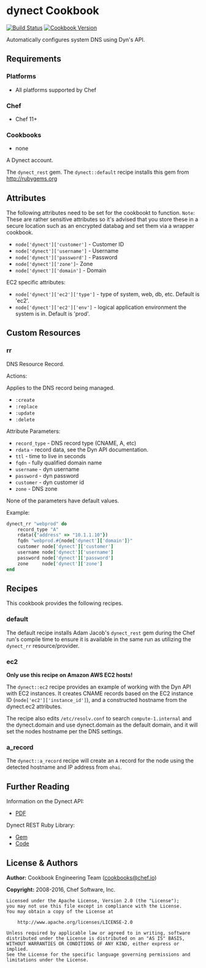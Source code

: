 dynect Cookbook
===============

[![Build Status](https://travis-ci.org/chef-cookbooks/dynect.svg?branch=master)](https://travis-ci.org/chef-cookbooks/dynect)
[![Cookbook Version](https://img.shields.io/cookbook/v/dynect.svg)](https://supermarket.chef.io/cookbooks/dynect)


Automatically configures system DNS using Dyn's API.

## Requirements
### Platforms
- All platforms supported by Chef

### Chef
- Chef 11+

### Cookbooks
- none


A Dynect account.

The `dynect_rest` gem. The `dynect::default` recipe installs this gem from http://rubygems.org


## Attributes
The following attributes need to be set for the cookbookt to function. `Note`: These are rather sensitive attributes so it's advised that you store these in a secure location such as an encrypted databag and set them via a wrapper cookbook.

* `node['dynect']['customer']` - Customer ID
* `node['dynect']['username']` - Username
* `node['dynect']['password']` - Password
* `node['dynect']['zone']`- Zone
* `node['dynect']['domain']` - Domain

EC2 specific attributes:

* `node['dynect']['ec2']['type']` - type of system, web, db, etc. Default is 'ec2'.
* `node['dynect']['ec2']['env']` - logical application environment the system is in. Default is 'prod'.

## Custom Resources

### rr

DNS Resource Record.

Actions:

Applies to the DNS record being managed.

* `:create`
* `:replace`
* `:update`
* `:delete`

Attribute Parameters:

* `record_type` - DNS record type (CNAME, A, etc)
* `rdata` - record data, see the Dyn API documentation.
* `ttl` - time to live in seconds
* `fqdn` - fully qualified domain name
* `username` - dyn username
* `password` - dyn password
* `customer` - dyn customer id
* `zone` - DNS zone

None of the parameters have default values.

Example:

```ruby
dynect_rr "webprod" do
    record_type "A"
    rdata({"address" => "10.1.1.10"})
    fqdn "webprod.#{node['dynect']['domain']}"
    customer node['dynect']['customer']
    username node['dynect']['username']
    password node['dynect']['password']
    zone     node['dynect']['zone']
end
```

## Recipes

This cookbook provides the following recipes.

### default

The default recipe installs Adam Jacob's `dynect_rest` gem during the Chef run's compile time to ensure it is available in the same run as utilizing the `dynect_rr` resource/provider.

### ec2

**Only use this recipe on Amazon AWS EC2 hosts!**

The `dynect::ec2` recipe provides an example of working with the Dyn API with EC2 instances. It creates CNAME records based on the EC2 instance ID (`node['ec2']['instance_id']`), and a constructed hostname from the dynect.ec2 attributes.

The recipe also edits `/etc/resolv.conf` to search `compute-1.internal` and the dynect.domain and use dynect.domain as the default domain, and it will set the nodes hostname per the DNS settings.

### a_record

The `dynect::a_record` recipe will create an `A` record for the node using the detected hostname and IP address from `ohai`.

## Further Reading

Information on the Dynect API:

* [PDF](http://cdn.dyndns.com/pdf/Dynect-API.pdf)

Dynect REST Ruby Library:

* [Gem](http://rubygems.org/gems/dynect_rest)
* [Code](http://github.com/adamhjk/dynect_rest)


## License & Authors

**Author:** Cookbook Engineering Team (<cookbooks@chef.io>)

**Copyright:** 2008-2016, Chef Software, Inc.
```
Licensed under the Apache License, Version 2.0 (the "License");
you may not use this file except in compliance with the License.
You may obtain a copy of the License at

    http://www.apache.org/licenses/LICENSE-2.0

Unless required by applicable law or agreed to in writing, software
distributed under the License is distributed on an "AS IS" BASIS,
WITHOUT WARRANTIES OR CONDITIONS OF ANY KIND, either express or implied.
See the License for the specific language governing permissions and
limitations under the License.
```
